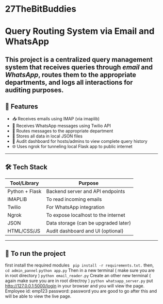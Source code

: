 # 27TheBitBuddies

# Query Routing System via Email and WhatsApp

This project is a centralized query management system that receives queries through *email* and *WhatsApp*, routes them to the appropriate departments, and logs all interactions for auditing purposes.
---
## 🚀 Features
- 📥 Receives emails using IMAP (via imaplib)
- 💬 Receives WhatsApp messages using Twilio API
- 📨 Routes messages to the appropriate department
- 📁 Stores all data in local JSON files
- 🧾 Audit dashboard for hosts/admins to view complete query history
- 🌐 Uses ngrok for tunneling local Flask app to public internet
---
## 🛠 Tech Stack

| Tool/Library   | Purpose                                 |
|----------------|-----------------------------------------|
| Python + Flask | Backend server and API endpoints        |
| IMAPLIB        | To read incoming emails                 |
| Twilio         | For WhatsApp integration                |
| Ngrok          | To expose localhost to the internet     |
| JSON           | Data storage (can be upgraded later)    |
| HTML/CSS/JS    | Audit dashboard and UI (optional)       |

---
## 🚀 To run the project 
first install the required modules
` pip install -r requirements.txt.`
then,
`cd admin_pannel`
`python app.py`
Then in a new terminal ( make sure you are in root directory )
`python email_reader.py`
Create an other new terminal ( again make sure you are in root directroy )
`python whatsapp_server.py`
put http://127.0.0.1:5000/login in your browser and you will view the page.
Employee id: emp123
password: password
you are good to go after this and will be able to view the live page.
